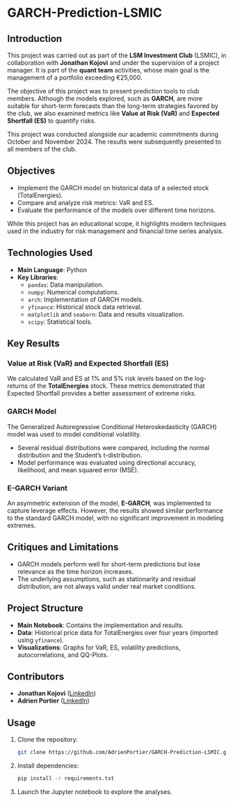 # GARCH-Prediction-LSMIC

## Introduction
This project was carried out as part of the **LSM Investment Club** (LSMIC), in collaboration with **Jonathan Kojovi** and under the supervision of a project manager. It is part of the **quant team** activities, whose main goal is the management of a portfolio exceeding €25,000.

The objective of this project was to present prediction tools to club members. Although the models explored, such as **GARCH**, are more suitable for short-term forecasts than the long-term strategies favored by the club, we also examined metrics like **Value at Risk (VaR)** and **Expected Shortfall (ES)** to quantify risks.

This project was conducted alongside our academic commitments during October and November 2024. The results were subsequently presented to all members of the club.

## Objectives
- Implement the GARCH model on historical data of a selected stock (TotalEnergies).
- Compare and analyze risk metrics: VaR and ES.
- Evaluate the performance of the models over different time horizons.

While this project has an educational scope, it highlights modern techniques used in the industry for risk management and financial time series analysis.

## Technologies Used
- **Main Language**: Python
- **Key Libraries**:
  - `pandas`: Data manipulation.
  - `numpy`: Numerical computations.
  - `arch`: Implementation of GARCH models.
  - `yfinance`: Historical stock data retrieval.
  - `matplotlib` and `seaborn`: Data and results visualization.
  - `scipy`: Statistical tools.

## Key Results
### Value at Risk (VaR) and Expected Shortfall (ES)
We calculated VaR and ES at 1% and 5% risk levels based on the log-returns of the **TotalEnergies** stock. These metrics demonstrated that Expected Shortfall provides a better assessment of extreme risks.

### GARCH Model
The Generalized Autoregressive Conditional Heteroskedasticity (GARCH) model was used to model conditional volatility.
- Several residual distributions were compared, including the normal distribution and the Student’s t-distribution.
- Model performance was evaluated using directional accuracy, likelihood, and mean squared error (MSE).

### E-GARCH Variant
An asymmetric extension of the model, **E-GARCH**, was implemented to capture leverage effects. However, the results showed similar performance to the standard GARCH model, with no significant improvement in modeling extremes.

## Critiques and Limitations
- GARCH models perform well for short-term predictions but lose relevance as the time horizon increases.
- The underlying assumptions, such as stationarity and residual distribution, are not always valid under real market conditions.

## Project Structure
- **Main Notebook**: Contains the implementation and results.
- **Data**: Historical price data for TotalEnergies over four years (imported using `yfinance`).
- **Visualizations**: Graphs for VaR, ES, volatility predictions, autocorrelations, and QQ-Plots.

## Contributors
- **Jonathan Kojovi** ([LinkedIn](https://www.linkedin.com/in/jonathan-kojovi-b3a4a221a/?originalSubdomain=be))
- **Adrien Portier** ([LinkedIn](https://www.linkedin.com/in/adrien-portier/))

## Usage
1. Clone the repository:
   ```bash
   git clone https://github.com/AdrienPortier/GARCH-Prediction-LSMIC.git
   ```
2. Install dependencies:
   ```bash
   pip install -r requirements.txt
   ```
3. Launch the Jupyter notebook to explore the analyses.
